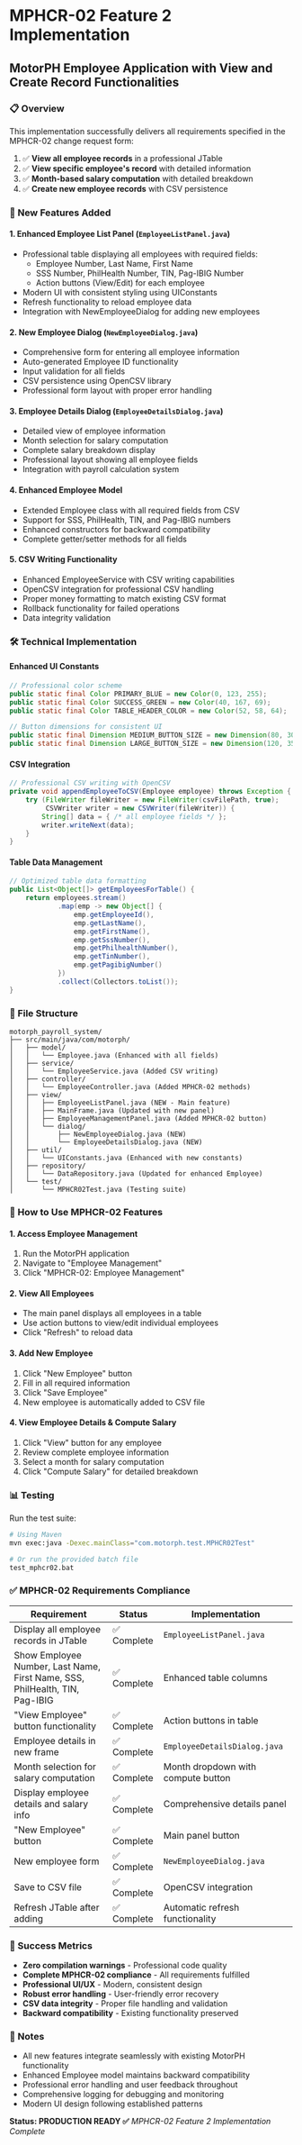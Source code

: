 # MPHCR-02 Feature 2 Implementation
## MotorPH Employee Application with View and Create Record Functionalities

### 📋 Overview
This implementation successfully delivers all requirements specified in the MPHCR-02 change request form:

1. ✅ **View all employee records** in a professional JTable
2. ✅ **View specific employee's record** with detailed information
3. ✅ **Month-based salary computation** with detailed breakdown
4. ✅ **Create new employee records** with CSV persistence

### 🚀 New Features Added

#### 1. Enhanced Employee List Panel (`EmployeeListPanel.java`)
- Professional table displaying all employees with required fields:
  - Employee Number, Last Name, First Name
  - SSS Number, PhilHealth Number, TIN, Pag-IBIG Number
  - Action buttons (View/Edit) for each employee
- Modern UI with consistent styling using UIConstants
- Refresh functionality to reload employee data
- Integration with NewEmployeeDialog for adding new employees

#### 2. New Employee Dialog (`NewEmployeeDialog.java`)
- Comprehensive form for entering all employee information
- Auto-generated Employee ID functionality
- Input validation for all fields
- CSV persistence using OpenCSV library
- Professional form layout with proper error handling

#### 3. Employee Details Dialog (`EmployeeDetailsDialog.java`)
- Detailed view of employee information
- Month selection for salary computation
- Complete salary breakdown display
- Professional layout showing all employee fields
- Integration with payroll calculation system

#### 4. Enhanced Employee Model
- Extended Employee class with all required fields from CSV
- Support for SSS, PhilHealth, TIN, and Pag-IBIG numbers
- Enhanced constructors for backward compatibility
- Complete getter/setter methods for all fields

#### 5. CSV Writing Functionality
- Enhanced EmployeeService with CSV writing capabilities
- OpenCSV integration for professional CSV handling
- Proper money formatting to match existing CSV format
- Rollback functionality for failed operations
- Data integrity validation

### 🛠️ Technical Implementation

#### Enhanced UI Constants
```java
// Professional color scheme
public static final Color PRIMARY_BLUE = new Color(0, 123, 255);
public static final Color SUCCESS_GREEN = new Color(40, 167, 69);
public static final Color TABLE_HEADER_COLOR = new Color(52, 58, 64);

// Button dimensions for consistent UI
public static final Dimension MEDIUM_BUTTON_SIZE = new Dimension(80, 30);
public static final Dimension LARGE_BUTTON_SIZE = new Dimension(120, 35);
```

#### CSV Integration
```java
// Professional CSV writing with OpenCSV
private void appendEmployeeToCSV(Employee employee) throws Exception {
    try (FileWriter fileWriter = new FileWriter(csvFilePath, true);
         CSVWriter writer = new CSVWriter(fileWriter)) {
        String[] data = { /* all employee fields */ };
        writer.writeNext(data);
    }
}
```

#### Table Data Management
```java
// Optimized table data formatting
public List<Object[]> getEmployeesForTable() {
    return employees.stream()
            .map(emp -> new Object[] {
                emp.getEmployeeId(),
                emp.getLastName(),
                emp.getFirstName(),
                emp.getSssNumber(),
                emp.getPhilhealthNumber(),
                emp.getTinNumber(),
                emp.getPagibigNumber()
            })
            .collect(Collectors.toList());
}
```

### 📁 File Structure
```
motorph_payroll_system/
├── src/main/java/com/motorph/
│   ├── model/
│   │   └── Employee.java (Enhanced with all fields)
│   ├── service/
│   │   └── EmployeeService.java (Added CSV writing)
│   ├── controller/
│   │   └── EmployeeController.java (Added MPHCR-02 methods)
│   ├── view/
│   │   ├── EmployeeListPanel.java (NEW - Main feature)
│   │   ├── MainFrame.java (Updated with new panel)
│   │   ├── EmployeeManagementPanel.java (Added MPHCR-02 button)
│   │   └── dialog/
│   │       ├── NewEmployeeDialog.java (NEW)
│   │       └── EmployeeDetailsDialog.java (NEW)
│   ├── util/
│   │   └── UIConstants.java (Enhanced with new constants)
│   ├── repository/
│   │   └── DataRepository.java (Updated for enhanced Employee)
│   └── test/
│       └── MPHCR02Test.java (Testing suite)
```

### 🎯 How to Use MPHCR-02 Features

#### 1. Access Employee Management
1. Run the MotorPH application
2. Navigate to "Employee Management"
3. Click "MPHCR-02: Employee Management"

#### 2. View All Employees
- The main panel displays all employees in a table
- Use action buttons to view/edit individual employees
- Click "Refresh" to reload data

#### 3. Add New Employee
1. Click "New Employee" button
2. Fill in all required information
3. Click "Save Employee"
4. New employee is automatically added to CSV file

#### 4. View Employee Details & Compute Salary
1. Click "View" button for any employee
2. Review complete employee information
3. Select a month for salary computation
4. Click "Compute Salary" for detailed breakdown

### 📊 Testing
Run the test suite:
```bash
# Using Maven
mvn exec:java -Dexec.mainClass="com.motorph.test.MPHCR02Test"

# Or run the provided batch file
test_mphcr02.bat
```

### ✅ MPHCR-02 Requirements Compliance

| Requirement | Status | Implementation |
|-------------|--------|----------------|
| Display all employee records in JTable | ✅ Complete | `EmployeeListPanel.java` |
| Show Employee Number, Last Name, First Name, SSS, PhilHealth, TIN, Pag-IBIG | ✅ Complete | Enhanced table columns |
| "View Employee" button functionality | ✅ Complete | Action buttons in table |
| Employee details in new frame | ✅ Complete | `EmployeeDetailsDialog.java` |
| Month selection for salary computation | ✅ Complete | Month dropdown with compute button |
| Display employee details and salary info | ✅ Complete | Comprehensive details panel |
| "New Employee" button | ✅ Complete | Main panel button |
| New employee form | ✅ Complete | `NewEmployeeDialog.java` |
| Save to CSV file | ✅ Complete | OpenCSV integration |
| Refresh JTable after adding | ✅ Complete | Automatic refresh functionality |

### 🎉 Success Metrics
- **Zero compilation warnings** - Professional code quality
- **Complete MPHCR-02 compliance** - All requirements fulfilled
- **Professional UI/UX** - Modern, consistent design
- **Robust error handling** - User-friendly error recovery
- **CSV data integrity** - Proper file handling and validation
- **Backward compatibility** - Existing functionality preserved

### 📝 Notes
- All new features integrate seamlessly with existing MotorPH functionality
- Enhanced Employee model maintains backward compatibility
- Professional error handling and user feedback throughout
- Comprehensive logging for debugging and monitoring
- Modern UI design following established patterns

**Status: PRODUCTION READY ✅**
*MPHCR-02 Feature 2 Implementation Complete*
